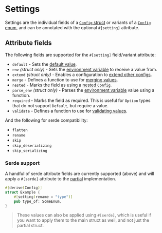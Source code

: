 # Settings

Settings are the individual fields of a [`Config` struct](./struct/index.md) or variants of a
[`Config` enum](./struct/index.md), and can be annotated with the optional `#[setting]` attribute.

## Attribute fields

The following fields are supported for the `#[setting]` field/variant attribute:

- `default` - Sets the [default value](./struct/default.md).
- `env` _(struct only)_ - Sets the [environment variable](./struct/env.md) to receive a value from.
- `extend` _(struct only)_ - Enables a configuration to [extend other configs](./struct/extend.md).
- `merge` - Defines a function to use for [merging values](./struct/merge.md).
- `nested` - Marks the field as using a [nested `Config`](./nested.md).
- `parse_env` _(struct only)_ - Parses the [environment variable](./struct/env.md) value using a
  function.
- `required` - Marks the field as required. This is useful for `Option` types that do not support
  `Default`, but require a value.
- `validate` - Defines a function to use for [validating values](./struct/validate.md).

And the following for serde compatibility:

- `flatten`
- `rename`
- `skip`
- `skip_deserializing`
- `skip_serializing`

### Serde support

A handful of serde attribute fields are currently supported (above) and will apply a `#[serde]`
attribute to the [partial](./partial.md) implementation.

```rust
#[derive(Config)]
struct Example {
	#[setting(rename = "type")]
	pub type_of: SomeEnum,
}
```

> These values can also be applied using `#[serde]`, which is useful if you want to apply them to
> the main struct as well, and not just the partial struct.
